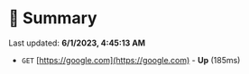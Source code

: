 # 📖 Summary
Last updated: **6/1/2023, 4:45:13 AM**

- `GET` [https://google.com](https://google.com) - **Up** (185ms)
